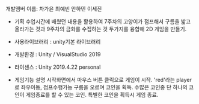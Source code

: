 개발맴버 이름: 차가윤 최예빈 안하민 이세진 

- 기획
수업시간에 배웠던 내용을 활용하여 7주차의 고양이가 점프해서 구름을 밟고 올라가는 것과 9주차의 금화를 수집하는 것 두가지를 융합해 2D 게임을 만들기.

- 사용라이브러리 : unity기본 라이브러리 

- 개발환경 : Unity / VisualStudio 2019

- 라이센스 : Unity 2019.4.22 personal 

- 게임기능 설명
시작화면에서 마우스 버튼 클릭으로 게임이 시작.
'red'라는 player로 좌우이동, 점프수행가능
구름을 오르며 코인을 획득.
수많은 코인중 단 하나의 코인이 게임종료를 할 수 있는 코인.
특별한 코인을 획득시 게임 종료.
 
